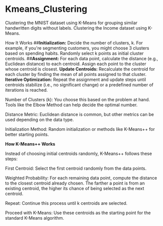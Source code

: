# Kmeans_Clustering
Clustering the MNIST dataset using K-Means for grouping similar handwritten digits without labels.
Clustering the Income dataset using K-Means.

How It Works
##**Initialization:**
Decide the number of clusters, k. For example, if you're segmenting customers, you might choose 3 clusters based on spending habits.
Randomly select k points as initial cluster centroids.
##**Assignment:**
For each data point, calculate the distance (e.g., Euclidean distance) to each centroid.
Assign each point to the cluster whose centroid is closest.
**Update Centroids:**
Recalculate the centroid for each cluster by finding the mean of all points assigned to that cluster.
**Iterative Optimization:**
Repeat the assignment and update steps until centroids stabilize (i.e., no significant change) or a predefined number of iterations is reached.

Number of Clusters (k): You choose this based on the problem at hand. Tools like the Elbow Method can help decide the optimal number.

Distance Metric: Euclidean distance is common, but other metrics can be used depending on the data type.

Initialization Method: Random initialization or methods like K-Means++ for better starting points.


**How K-Means++ Works**

Instead of choosing initial centroids randomly, K-Means++ follows these steps:

First Centroid: Select the first centroid randomly from the data points.

Weighted Probability: For each remaining data point, compute the distance to the closest centroid already chosen. The farther a point is from an existing centroid, the higher its chance of being selected as the next centroid.

Repeat: Continue this process until k centroids are selected.

Proceed with K-Means: Use these centroids as the starting point for the standard K-Means algorithm.
